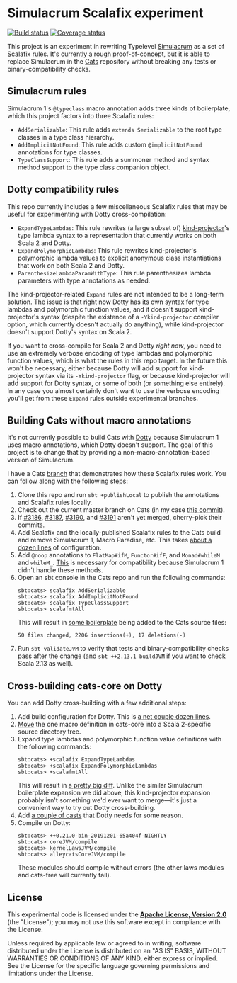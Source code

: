 # Simulacrum Scalafix experiment

[![Build status](https://img.shields.io/travis/travisbrown/simulacrum-scalafix/master.svg)](https://travis-ci.org/travisbrown/simulacrum-scalafix)
[![Coverage status](https://img.shields.io/codecov/c/github/travisbrown/simulacrum-scalafix/master.svg)](https://codecov.io/github/travisbrown/simulacrum-scalafix)

This project is an experiment in rewriting Typelevel [Simulacrum][simulacrum] as a set of
[Scalafix][scalafix] rules. It's currently a rough proof-of-concept, but it is able to replace
Simulacrum in the [Cats][cats] repository without breaking any tests or binary-compatibility checks.

## Simulacrum rules

Simulacrum 1's `@typeclass` macro annotation adds three kinds of boilerplate, which this project
factors into three Scalafix rules:

* `AddSerializable`: This rule adds `extends Serializable` to the root type classes in a type class hierarchy.
* `AddImplicitNotFound`: This rule adds custom `@implicitNotFound` annotations for type classes.
* `TypeClassSupport`: This rule adds a summoner method and syntax method support to the type class companion object.

## Dotty compatibility rules

This repo currently includes a few miscellaneous Scalafix rules that may be useful for experimenting
with Dotty cross-compilation:

* `ExpandTypeLambdas`: This rule rewrites (a large subset of) [kind-projector][kind-projector]'s
  type lambda syntax to a representation that currently works on both Scala 2 and Dotty.
* `ExpandPolymorphicLambdas`: This rule rewrites kind-projector's polymorphic lambda values to
  explicit anonymous class instantiations that work on both Scala 2 and Dotty.
* `ParenthesizeLambdaParamWithType`: This rule parenthesizes lambda parameters with type annotations
  as needed.

The kind-projector-related `Expand` rules are not intended to be a long-term solution. The issue is
that right now Dotty has its own syntax for type lambdas and polymorphic function values, and it
doesn't support kind-projector's syntax (despite the existence of a `-Ykind-projector` compiler
option, which currently doesn't actually do anything), while kind-projector doesn't support Dotty's
syntax on Scala 2.

If you want to cross-compile for Scala 2 and Dotty _right now_, you need to use an extremely verbose
encoding of type lambdas and polymorphic function values, which is what the rules in this repo
target. In the future this won't be necessary, either because Dotty will add support for
kind-projector syntax via its `-Ykind-projector` flag, or because kind-projector will add support
for Dotty syntax, or some of both (or something else entirely). In any case you almost certainly
don't want to use the verbose encoding you'll get from these `Expand` rules outside experimental
branches.

## Building Cats without macro annotations

It's not currently possible to build Cats with [Dotty][dotty] because Simulacrum 1 uses macro
annotations, which Dotty doesn't support. The goal of this project is to change that by providing a
non-macro-annotation-based version of Simulacrum.

I have a Cats [branch](https://github.com/travisbrown/cats/tree/topic/simulacrum-scalafix-demo) that
demonstrates how these Scalafix rules work. You can follow along with the following steps:

1. Clone this repo and run `sbt +publishLocal` to publish the annotations and Scalafix rules locally.
2. Check out the current master branch on Cats (in my case [this commit](https://github.com/typelevel/cats/commit/b3bc53900fe86a3bbd38565f8d799c7b08ccc90a)).
3. If [#3186](https://github.com/typelevel/cats/pull/3186), [#3187](https://github.com/typelevel/cats/pull/3187),
   [#3190](https://github.com/typelevel/cats/pull/3190), and [#3191](https://github.com/typelevel/cats/pull/3191) aren't yet merged, cherry-pick their commits.
4. Add Scalafix and the locally-published Scalafix rules to the Cats build and remove Simulacrum 1, Macro Paradise, etc.
   This takes [about a dozen lines](https://github.com/travisbrown/cats/commit/cb9c34aaf71ee2a0ca1e694ce00c6825f7a0ac6e)
   of configuration.
5. Add `@noop` annotations to `FlatMap#ifM`, `Functor#ifF`, and `Monad#whileM` and `whileM_`.
   [This](https://github.com/travisbrown/cats/commit/749ffd92fae6be7d2fa98786761cfa0c8844fb40) is necessary for
   compatibility because Simulacrum 1 didn't handle these methods.
6. Open an sbt console in the Cats repo and run the following commands:
   ```
   sbt:cats> scalafix AddSerializable
   sbt:cats> scalafix AddImplicitNotFound
   sbt:cats> scalafix TypeClassSupport
   sbt:cats> scalafmtAll
   ```
   This will result in [some boilerplate](https://github.com/travisbrown/cats/commit/a6a0eb39808fd545ecd0ad8d0ab2a769145ffb38) being added to the Cats source files:
   ```
   50 files changed, 2206 insertions(+), 17 deletions(-)
   ```
7. Run `sbt validateJVM` to verify that tests and binary-compatibility checks pass after the change
   (and `sbt ++2.13.1 buildJVM` if you want to check Scala 2.13 as well).

## Cross-building cats-core on Dotty

You can add Dotty cross-building with a few additional steps:

1. Add build configuration for Dotty. This is [a net couple dozen lines](https://github.com/travisbrown/cats/commit/53165d502d03e5e8f8555a89aad066ebcb9eb943).
2. [Move](https://github.com/travisbrown/cats/commit/f304311574ec05d16f4cf8139bffc9e64c833829) the one macro definition in cats-core into a Scala 2-specific source directory tree.
3. Expand type lambdas and polymorphic function value definitions with the following commands:
   ```
   sbt:cats> +scalafix ExpandTypeLambdas
   sbt:cats> +scalafix ExpandPolymorphicLambdas
   sbt:cats> +scalafmtAll
   ```
   This will result in [a pretty big diff](https://github.com/travisbrown/cats/commit/ef1c4824564a5660e0faa54b8a05e934136d84ac).
   Unlike the similar Simulacrum boilerplate expansion we did above, this kind-projector expansion
   probably isn't something we'd ever want to merge—it's just a convenient way to try out Dotty
   cross-building.
4. Add [a couple of casts](https://github.com/travisbrown/cats/commit/0ba32c7f873a59f3088d54ac6751e3a0aa0c952a) that Dotty needs for some reason.
5. Compile on Dotty:
   ```
   sbt:cats> ++0.21.0-bin-20191201-65a404f-NIGHTLY
   sbt:cats> coreJVM/compile
   sbt:cats> kernelLawsJVM/compile
   sbt:cats> alleycatsCoreJVM/compile
   ```
   These modules should compile without errors (the other laws modules and cats-free will currently fail).

## License

This experimental code is licensed under the **[Apache License, Version 2.0][apache]**
(the "License"); you may not use this software except in compliance with the
License.

Unless required by applicable law or agreed to in writing, software
distributed under the License is distributed on an "AS IS" BASIS,
WITHOUT WARRANTIES OR CONDITIONS OF ANY KIND, either express or implied.
See the License for the specific language governing permissions and
limitations under the License.

[apache]: http://www.apache.org/licenses/LICENSE-2.0
[cats]: https://github.com/typelevel/cats
[code-of-conduct]: https://www.scala-lang.org/conduct.html
[contributing]: https://circe.github.io/circe/contributing.html
[dotty]: https://dotty.epfl.ch/
[kind-projector]: https://github.com/typelevel/kind-projector
[scalafix]: https://github.com/scalacenter/scalafix
[simulacrum]: https://github.com/typelevel/simulacrum
